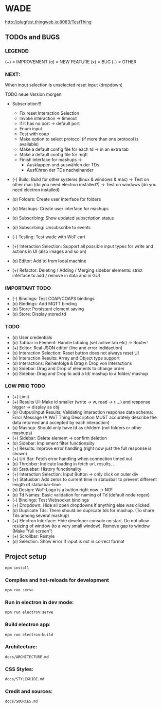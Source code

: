 # WADE
http://plugfest.thingweb.io:8083/TestThing

## TODOs and BUGS 
### LEGENDE:
(+) = IMPROVEMENT
(o) = NEW FEATURE
(x) = BUG
(-) = OTHER

### NEXT: 
When input selection is unselected reset input (dropdown)

TODO neue Version morgen: 
- Subscription!!!
    - Fix reset Interaction Selection
    - Invoke interaction -> timeout
    - if it has no port -> default port
    - Enum input
    - Test with coap 
    - Make option to select protocol (if more than one protocol is available)
    - Make a default config file for each td -> in an extra tab
    - Make a default config file for mqtt
    - Finish interface for mashups -> 
        - Ausklappen und auswählen der TDs 
        - Ausführen der TDs nacheinander 


- (-) Build: Build for other systems (linux & windows & mac)
             -> Test on other mac (do you need electron installed?)
             -> Test on windows (do you need electron installed)
- (o) Folders: Create user interface for folders
- (o) Mashups: Create user interface for mashups
- (o) Subscribing: Show updated subscription status
- (o) Subscribing: Unsubscribe to events
- (-) Testing: Test wade with WoT cart
- (+) Interaction Selection: Support all possible input types for write and actions in UI (also images and so on)
- (o) Editor: Add td from local machine
- (+) Refactor: Deleting / Adding / Merging sidebar elements: strict interface to add / remove in data and in GUI 


### IMPORTANT TODO
- (-) Bindings: Test COAP/COAPS bindings
- (o) Bindings: Add MQTT binding
- (o) Store: Persistant element saving
- (o) Store: Display stored td

### TODO 
- (o) User credentials
- (o) Tabbar in Element: Handle tabbing (set active tab etc) -> Router!
- (+) Editor: Real JSON editor (line and error indidaction)
- (x) Interaction Selection: Reset button does not always reset UI 
- (x) Interaction Results: Array and Object type support 
- (o) Interactions: Reihenfolge & Drag n Drop von Interactions
- (o) Sidebar: Drag and Drop of elements to change order 
- (o) Sidebar: Drag and Drop to add a td/ mashup to a folder/ mashup

### LOW PRIO TODO
- (+) Limit
- (+) Results UI: Make id smaller (write -> w, read -> r ...) and response bigger -> display as obj
- (o) Output/Input Results: Validating interaction response data schema: Error Message (A WoT Thing Description MUST accurately describe the data returned and accepted by each interaction)
- (x) Mashup: Should only have td as childern (not folders or other mashups) 
- (+) Sidebar: Delete element -> confirm deletion
- (o) Sidebar: Implement filter functionality
- (+) Results: Improve error handling (right now just the full response is shown)
- (+) Uri Bar: Fetch error handling when connection timed out
- (o) Throbber: Indicate loading in fetch url, results, ...
- (o) Statusbar: History functionality
- (+) Interaction Selection: Input Button -> only click on outer div 
- (+) Statusbar: Add zeros to current time in statusbar to prevent different length of statusbar-time
- (x) Design: WoT-Logo is a button right now -> NO!
- (o) Td Names: Basic validation for naming of Td (default node regex)
- (-) Bindings: Test Websocket bindings
- (+) Dropdown: Hide all open dropdowns if anything else was clicked
- (o) Duplicate Tds: There should be duplicate tds for mashup. (To share Tds among several mashup)
- (+) Electron Interface: 
        Hide developer console on start. 
        Do not allow resizing of window (to a very small window).
        Remove gap to window (Make "full screen")
- (+) Scrollbar: Restyle
- (o) Selection: Show error if input is not in correct format

## Project setup
```
npm install
```

### Compiles and hot-reloads for development
```
npm run serve
```

### Run in electron in dev mode: 
```
npm run electron:serve
```

### Build electron app: 
```
npm run electron:build
```

### Architecture:
    docs/ARCHITECTURE.md

### CSS Styles:
    docs/STYLEGUIDE.md

### Credit and sources: 
    docs/SOURCES.md